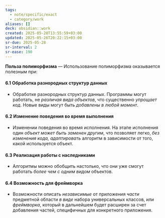 ```yaml
---
tags:
  - note/specific/exact
  - category/work
aliases: []
deck: obsidian::work
created: 2025-05-20T13:55:59+03:00
updated: 2025-05-26T20:22:15+03:00
sr-due: 2025-05-28
sr-interval: 2
sr-ease: 190
---
```


**Польза полиморфизма**
—
 Использование полиморфизма оказывается полезным при:
#### 6.1 Обработка разнородных структур данных
- Обработке разнородных структур данных. Программы могут работать, не *различая вида объектов*, что существенно *упрощает код*. Новые виды могут быть *добавлены в любой момент*.
#### 6.2 Изменение поведения во время выполнения
- Изменении поведения во время исполнения. На этапе исполнения один *объект может быть заменен другим*, что позволяет легко, *без изменения кода, адаптировать* алгоритм в зависимости от того, какой используется объект.
#### 6.3 Реализация работы с наследниками
- Алгоритмы можно обобщить настолько, что они уже смогут работать *более чем с одним видом* объектов.
#### 6.4 Возможность для фреймворка
- Возможности описать *независимые* от приложения *части* предметной области *в виде* набора универсальных классов, или *фреймворка*, который в дальнейшем будет расширен за счет добавления частей, специфичных для конкретного приложения.

